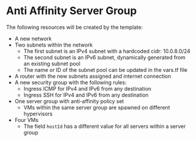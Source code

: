# Anti Affinity Server Group

The following resources will be created by the template:

* A new network
* Two subnets within the network
  * The first subnet is an IPv4 subnet with a hardcoded cidr: 10.0.8.0/24
  * The second subnet is an IPv6 subnet, dynamically generated from an existing subnet pool
  * The name or ID of the subnet pool can be updated in the vars.tf file
* A router with the new subnets assigned and internet connection
* A new security group with the following rules:
  * Ingress ICMP for IPv4 and IPv6 from any destination
  * Ingress SSH for IPv4 and IPv6 from any destination
* One server group with anti-affinity policy set
  * VMs within the same server group are spawned on different hypervisors
* Four VMs
  * The field `hostId` has a different value for all servers within a server group
